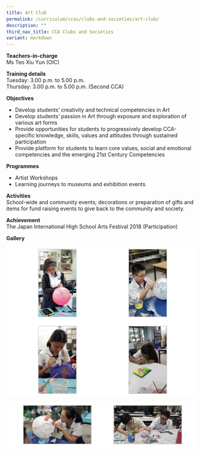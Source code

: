 ```yaml
---
title: Art Club
permalink: /curriculum/ccas/clubs-and-societies/art-club/
description: ""
third_nav_title: CCA Clubs and Societies
variant: markdown
---
```

**Teachers-in-charge**  
Ms Teo Xiu Yun (OIC)

**Training details**  
Tuesday: 3.00 p.m. to 5.00 p.m.  
Thursday: 3.00 p.m. to 5.00 p.m. (Second CCA)

**Objectives**

*   Develop students’ creativity and technical competencies in Art
*   Develop students’ passion in Art through exposure and exploration of various art forms
*   Provide opportunities for students to progressively develop CCA-specific knowledge, skills, values and attitudes through sustained participation
*   Provide platform for students to learn core values, social and emotional competencies and the emerging 21st Century Competencies

**Programmes**

*   Artist Workshops
*   Learning journeys to museums and exhibition events

**Activities**  
School-wide and community events; decorations or preparation of gifts and items for fund raising events to give back to the community and society.

**Achievement**  
The Japan International High School Arts Festival 2018 (Participation)

**Gallery**

![Art Club](/images/Art%20Club_1.jpg)

![Art Club](/images/Art%20Club_2.jpg)
